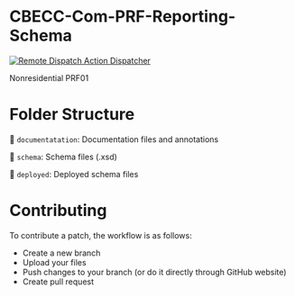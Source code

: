 # CBECC-Com-PRF-Reporting-Schema

[![Remote Dispatch Action Dispatcher](https://github.com/RASENTSolutionsLLC-NORESCO/CBECC-NonRes-PRF-Schema/actions/workflows/dispatch.yml/badge.svg)](https://github.com/RASENTSolutionsLLC-NORESCO/CBECC-NonRes-PRF-Schema/actions/workflows/actions.yml)

Nonresidential PRF01

# Folder Structure

:open_file_folder: `documentatation`: Documentation files and annotations

:open_file_folder: `schema`: Schema files (.xsd)

:open_file_folder: `deployed`: Deployed schema files

# Contributing

To contribute a patch, the workflow is as follows:

- Create a new branch
- Upload your files
- Push changes to your branch (or do it directly through GitHub website)
- Create pull request
